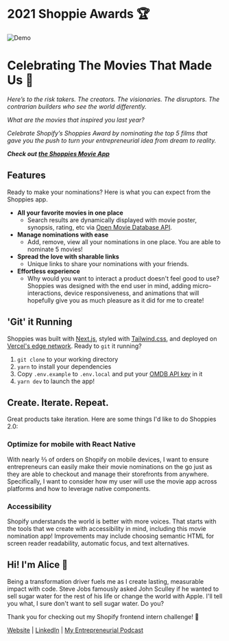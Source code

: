 # 2021 Shoppie Awards 🏆

![Demo](https://user-images.githubusercontent.com/66543449/103986731-1b237f00-5140-11eb-8c23-a58af71815bd.gif)

# Celebrating The Movies That Made Us 🎉

_Here’s to the risk takers. The creators. The visionaries. The disruptors. The contrarian builders who see the world differently._

_What are the movies that inspired you last year?_

_Celebrate Shopify’s Shoppies Award by nominating the top 5 films that gave you the push to turn your entrepreneurial idea from dream to reality._

**_Check out [the Shoppies Movie App](https://the-shoppies-awards.vercel.app/)_**

## Features

Ready to make your nominations? Here is what you can expect from the Shoppies app.

- **All your favorite movies in one place**
  - Search results are dynamically displayed with movie poster, synopsis, rating, etc via [Open Movie Database API](http://www.omdbapi.com/).
- **Manage nominations with ease**
  - Add, remove, view all your nominations in one place. You are able to nominate 5 movies!
- **Spread the love with sharable links**
  - Unique links to share your nominations with your friends.
- **Effortless experience**
  - Why would you want to interact a product doesn't feel good to use? Shoppies was designed with the end user in mind, adding micro-interactions, device responsiveness, and animations that will hopefully give you as much pleasure as it did for me to create!

## 'Git' it Running

Shoppies was built with [Next.js](https://nextjs.org/), styled with [Tailwind.css](https://tailwindcss.com/), and deployed on [Vercel's edge network](https://vercel.com/). Ready to `git` it running?

1. `git clone` to your working directory
2. `yarn` to install your dependencies
3. Copy `.env.example` to `.env.local` and put your [OMDB API key](http://www.omdbapi.com/apikey.aspx) in it
4. `yarn dev` to launch the app!

## Create. Iterate. Repeat.

Great products take iteration. Here are some things I'd like to do Shoppies 2.0:

### Optimize for mobile with React Native

With nearly ⅔ of orders on Shopify on mobile devices, I want to ensure entrepreneurs can easily make their movie nominations on the go just as they are able to checkout and manage their storefronts from anywhere. Specifically, I want to consider how my user will use the movie app across platforms and how to leverage native components.

### Accessibility

Shopify understands the world is better with more voices. That starts with the tools that we create with accessibility in mind, including this movie nomination app! Improvements may include choosing semantic HTML for screen reader readability, automatic focus, and text alternatives.

## Hi! I'm Alice 👋

Being a transformation driver fuels me as I create lasting, measurable impact with code. Steve Jobs famously asked John Sculley if he wanted to sell sugar water for the rest of his life or change the world with Apple. I'll tell you what, I sure don't want to sell sugar water. Do you?

Thank you for checking out my Shopify frontend intern challenge! 🍿

[Website](www.alicezhao.com) | [LinkedIn](www.linkedin.com/in/alicezhao1991) | [My Entrepreneurial Podcast](https://behindthestand.com/)
